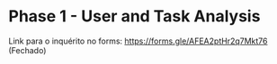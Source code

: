 # Phase 1 - User and Task Analysis


Link para o inquérito no forms: https://forms.gle/AFEA2ptHr2q7Mkt76 (Fechado)
